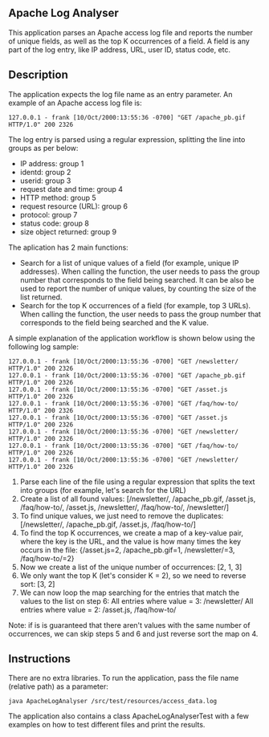 
## Apache Log Analyser

This application parses an Apache access log file and reports the number of unique fields, as well as the top K occurrences of a field.
A field is any part of the log entry, like IP address, URL, user ID, status code, etc.

## Description

The application expects the log file name as an entry parameter.
An example of an Apache access log file is: 

    127.0.0.1 - frank [10/Oct/2000:13:55:36 -0700] "GET /apache_pb.gif HTTP/1.0" 200 2326

The log entry is parsed using a regular expression, splitting the line into groups as per below:
- IP address: group 1
- identd: group 2
- userid: group 3
- request date and time: group 4
- HTTP method: group 5
- request resource (URL): group 6
- protocol: group 7
- status code: group 8
- size object returned: group 9

The aplication has 2 main functions:
- Search for a list of unique values of a field (for example, unique IP addresses). When calling the function, the user needs to pass the group number that corresponds to the field being searched. It can be also be used to report the number of unique values, by counting the size of the list returned.
- Search for the top K occurrences of a field (for example, top 3 URLs). When calling the function, the user needs to pass the group number that corresponds to the field being searched and the K value.

A simple explanation of the application workflow is shown below using the following log sample:

    127.0.0.1 - frank [10/Oct/2000:13:55:36 -0700] "GET /newsletter/ HTTP/1.0" 200 2326
    127.0.0.1 - frank [10/Oct/2000:13:55:36 -0700] "GET /apache_pb.gif HTTP/1.0" 200 2326
    127.0.0.1 - frank [10/Oct/2000:13:55:36 -0700] "GET /asset.js HTTP/1.0" 200 2326
    127.0.0.1 - frank [10/Oct/2000:13:55:36 -0700] "GET /faq/how-to/ HTTP/1.0" 200 2326
    127.0.0.1 - frank [10/Oct/2000:13:55:36 -0700] "GET /asset.js HTTP/1.0" 200 2326
    127.0.0.1 - frank [10/Oct/2000:13:55:36 -0700] "GET /newsletter/ HTTP/1.0" 200 2326
    127.0.0.1 - frank [10/Oct/2000:13:55:36 -0700] "GET /faq/how-to/ HTTP/1.0" 200 2326
    127.0.0.1 - frank [10/Oct/2000:13:55:36 -0700] "GET /newsletter/ HTTP/1.0" 200 2326

 1) Parse each line of the file using a regular expression that splits the text into groups (for example, let's search for the URL)
2) Create a list of all found values:
[/newsletter/, /apache_pb.gif, /asset.js, /faq/how-to/, /asset.js, /newsletter/, /faq/how-to/, /newsletter/]
3) To find unique values, we just need to remove the duplicates:
[/newsletter/, /apache_pb.gif, /asset.js, /faq/how-to/]
4) To find the top K occurrences, we create a map of a key-value pair, where the key is the URL, and the value is how many times the key occurs in the file:
{/asset.js=2, /apache_pb.gif=1, /newsletter/=3, /faq/how-to/=2}
5) Now we create a list of the unique number of occurrences:
[2, 1, 3]
6) We only want the top K (let's consider K = 2), so we need to reverse sort:
[3, 2]
7) We can now loop the map searching for the entries that match the values to the list on step 6:
All entries where value = 3: /newsletter/
All entries where value = 2: /asset.js, /faq/how-to/

Note: if is is guaranteed that there aren't values with the same number of occurrences, we can skip steps 5 and 6 and just reverse sort the map on 4.

## Instructions

There are no extra libraries. To run the application, pass the file name (relative path) as a parameter:

    java ApacheLogAnalyser /src/test/resources/access_data.log

The application also contains a class ApacheLogAnalyserTest with a few examples on how to test different files and print the results.


